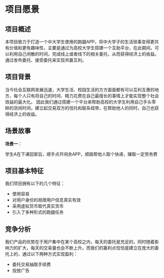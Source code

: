 # 项目愿景

## 项目概述
本项目致力于打造一个中大学生使用的跑腿APP，将中大学子的生活琐事变得更共有价值和更有趣味性，主要是通过为高校大学生搭建一个互助平台，在此期间，可以利用自己闲散的时间，完成线上或者线下的相关委托，从而获得经济上的收益。
通过发布委托、接受委托来实现共赢互利。

## 项目背景
当今社会互联网发展迅速，大学生活、校园生活的方方面面都有可以互利互惠的地方，每个人只有将自己的时间、精力花费在自己最擅长的事情上才能实现整个社会效益的最大化。
因此我们通过搭建一个平台来帮助高校的大学生利用自己手头零碎的空闲时间，建立起交易双方的信托和联系纽带，在帮助他人的同时，自己也获得经济上的收益。

## 场景故事

**场景一**：

学生A在下课回家后，顺手点开闲余APP，顺路帮他人取个快递，赚取一定劳务费


## 项目基本特征

我们项目拥有以下的几个特征：

- 使用容易
- 对用户身份的局限用户信息真实有效
- 采用虚拟货币取代真实货币
- 引入了多种形式的跑腿任务


## 竞争分析

我们产品的优势在于用户集中在某个高校之内，每天的委托是充足的，同时随着影响力的扩大，每天的交易量也会不断上升。而我们的赢利点恰恰是建立在庞大的委托上的，通过以下两种方式实现盈利：

- 委托交易抽取手续费
- 投放广告

